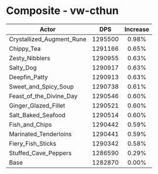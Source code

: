 # Composite - vw-cthun
| Actor | DPS | Increase |
|---|:---:|:---:|
|Crystallized_Augment_Rune|1295500|0.98%|
|Chippy_Tea|1291166|0.65%|
|Zesty_Nibblers|1290955|0.63%|
|Salty_Dog|1290917|0.63%|
|Deepfin_Patty|1290913|0.63%|
|Sweet_and_Spicy_Soup|1290738|0.61%|
|Feast_of_the_Divine_Day|1290546|0.60%|
|Ginger_Glazed_Fillet|1290521|0.60%|
|Salt_Baked_Seafood|1290514|0.60%|
|Fish_and_Chips|1290442|0.59%|
|Marinated_Tenderloins|1290441|0.59%|
|Fiery_Fish_Sticks|1290342|0.58%|
|Stuffed_Cave_Peppers|1286590|0.29%|
|Base|1282870|0.00%|
